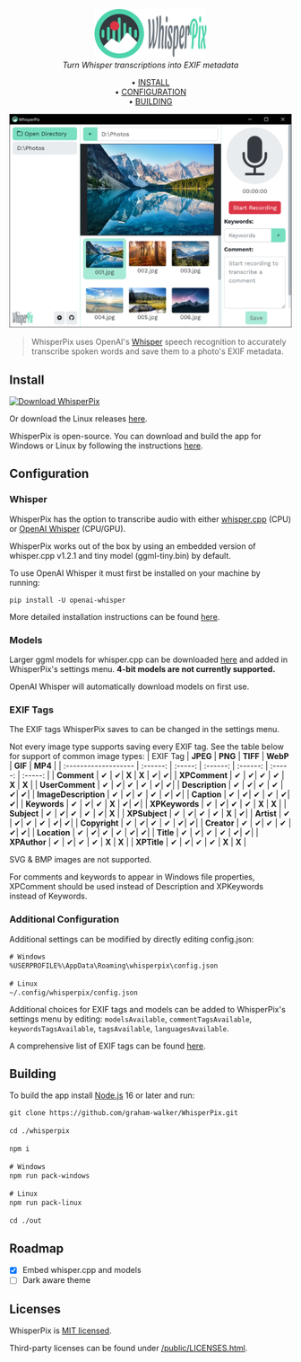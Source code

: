 <p align="center">
    <img src="./Logo.png" width="200px">
    <br/>
    <i>Turn Whisper transcriptions into EXIF metadata</i>
</p>
<p align="center">
        &#8226; <a href="#install">INSTALL</a><br/>
        &#8226; <a href="#configuration">CONFIGURATION</a><br/>
        &#8226; <a href="#building">BUILDING</a>
</p>
<p align="center">
    <img src="./Screenshot.png" width="600px">
</p>

> WhisperPix uses OpenAI's [Whisper](https://github.com/openai/whisper) speech recognition to accurately transcribe spoken words and save them to a photo's EXIF metadata.

## Install
<a href="https://www.microsoft.com/store/apps/9MTFPKPLBVX4">
   <img src="https://get.microsoft.com/images/en-us%20dark.svg" alt="Download WhisperPix" />
</a>

Or download the Linux releases [here](https://github.com/graham-walker/WhisperPix/releases/latest).

WhisperPix is open-source. You can download and build the app for Windows or Linux by following the instructions [here](#building).

## Configuration

### Whisper
WhisperPix has the option to transcribe audio with either [whisper.cpp](https://github.com/ggerganov/whisper.cpp) (CPU) or [OpenAI Whisper](https://github.com/openai/whisper) (CPU/GPU).

WhisperPix works out of the box by using an embedded version of whisper.cpp v1.2.1 and tiny model (ggml-tiny.bin) by default.

To use OpenAI Whisper it must first be installed on your machine by running:
```
pip install -U openai-whisper
```
More detailed installation instructions can be found [here](https://github.com/openai/whisper#setup).

### Models
Larger ggml models for whisper.cpp can be downloaded [here](https://github.com/ggerganov/whisper.cpp#ggml-format) and added in WhisperPix's settings menu. **4-bit models are not currently supported.**

OpenAI Whisper will automatically download models on first use.

### EXIF Tags
The EXIF tags WhisperPix saves to can be changed in the settings menu.

Not every image type supports saving every EXIF tag. See the table below for support of common image types:
| EXIF Tag             | **JPEG** | **PNG** | **TIFF** | **WebP** | **GIF** | **MP4** |
| :------------------- | :------: | :-----: | :------: | :------: | :-----: | :-----: |
| **Comment**          | &#x2714; | &#x2714;| **X**    | **X**    | &#x2714;| &#x2714;|
| **XPComment**        | &#x2714; | &#x2714;| &#x2714; | &#x2714; | **X**   | **X**   |
| **UserComment**      | &#x2714; | &#x2714;| &#x2714; | &#x2714; | &#x2714;| &#x2714;|
| **Description**      | &#x2714; | &#x2714;| &#x2714; | &#x2714; | &#x2714;| &#x2714;| 
| **ImageDescription** | &#x2714; | &#x2714;| &#x2714; | &#x2714; | &#x2714;| &#x2714;|
| **Caption**          | &#x2714; | &#x2714;| &#x2714; | &#x2714; | &#x2714;| &#x2714;|
| **Keywords**         | &#x2714; | &#x2714;| &#x2714; | **X**    | &#x2714;| &#x2714;|
| **XPKeywords**       | &#x2714; | &#x2714;| &#x2714; | &#x2714; | **X**   | **X**   |
| **Subject**          | &#x2714; | &#x2714;| &#x2714; | &#x2714; | &#x2714;| **X**   |
| **XPSubject**        | &#x2714; | &#x2714;| &#x2714; | &#x2714; | **X**   | &#x2714;|
| **Artist**           | &#x2714; | &#x2714;| &#x2714; | &#x2714; | &#x2714;| &#x2714;|
| **Copyright**        | &#x2714; | &#x2714;| &#x2714; | &#x2714; | &#x2714;| &#x2714;|
| **Creator**          | &#x2714; | &#x2714;| &#x2714; | &#x2714; | &#x2714;| &#x2714;|
| **Location**         | &#x2714; | &#x2714;| &#x2714; | &#x2714; | &#x2714;| &#x2714;|
| **Title**            | &#x2714; | &#x2714;| &#x2714; | &#x2714; | &#x2714;| &#x2714;|
| **XPAuthor**         | &#x2714; | &#x2714;| &#x2714; | &#x2714; | **X**   | **X**   | 
| **XPTitle**          | &#x2714; | &#x2714;| &#x2714; | &#x2714; | **X**   | **X**   |

SVG & BMP images are not supported.

For comments and keywords to appear in Windows file properties, XPComment should be used instead of Description and XPKeywords instead of Keywords.

### Additional Configuration
Additional settings can be modified by directly editing config.json:
```
# Windows
%USERPROFILE%\AppData\Roaming\whisperpix\config.json

# Linux
~/.config/whisperpix/config.json
```
Additional choices for EXIF tags and models can be added to WhisperPix's settings menu by editing: `modelsAvailable`, `commentTagsAvailable`, `keywordsTagsAvailable`, `tagsAvailable`, `languagesAvailable`.

A comprehensive list of EXIF tags can be found [here](https://exiftool.org/TagNames/EXIF.html).

## Building
To build the app install [Node.js](https://nodejs.org/en/download) 16 or later and run:
```
git clone https://github.com/graham-walker/WhisperPix.git

cd ./whisperpix

npm i

# Windows
npm run pack-windows

# Linux
npm run pack-linux

cd ./out
```

## Roadmap
- [x] Embed whisper.cpp and models
- [ ] Dark aware theme

## Licenses
WhisperPix is [MIT licensed](./LICENSE).

Third-party licenses can be found under [/public/LICENSES.html](./public/LICENSES.html).
